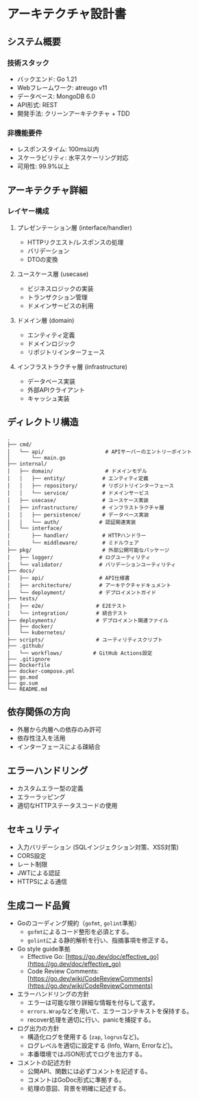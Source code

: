 # アーキテクチャ設計書

## システム概要
### 技術スタック
- バックエンド: Go 1.21
- Webフレームワーク: atreugo v11
- データベース: MongoDB 6.0
- API形式: REST
- 開発手法: クリーンアーキテクチャ + TDD

### 非機能要件
- レスポンスタイム: 100ms以内
- スケーラビリティ: 水平スケーリング対応
- 可用性: 99.9%以上

## アーキテクチャ詳細
### レイヤー構成
1. プレゼンテーション層 (interface/handler)
   - HTTPリクエスト/レスポンスの処理
   - バリデーション
   - DTOの変換

2. ユースケース層 (usecase)
   - ビジネスロジックの実装
   - トランザクション管理
   - ドメインサービスの利用

3. ドメイン層 (domain)
   - エンティティ定義
   - ドメインロジック
   - リポジトリインターフェース

4. インフラストラクチャ層 (infrastructure)
   - データベース実装
   - 外部APIクライアント
   - キャッシュ実装

## ディレクトリ構造
```
.
├── cmd/
│   └── api/                    # APIサーバーのエントリーポイント
│       └── main.go
├── internal/
│   ├── domain/                 # ドメインモデル
│   │   ├── entity/            # エンティティ定義
│   │   ├── repository/        # リポジトリインターフェース
│   │   └── service/           # ドメインサービス
│   ├── usecase/               # ユースケース実装
│   ├── infrastructure/        # インフラストラクチャ層
│   │   ├── persistence/       # データベース実装
│   │   └── auth/             # 認証関連実装
│   └── interface/
│       ├── handler/           # HTTPハンドラー
│       └── middleware/        # ミドルウェア
├── pkg/                       # 外部公開可能なパッケージ
│   ├── logger/               # ログユーティリティ
│   └── validator/            # バリデーションユーティリティ
├── docs/
│   ├── api/                  # API仕様書
│   ├── architecture/         # アーキテクチャドキュメント
│   └── deployment/           # デプロイメントガイド
├── tests/
│   ├── e2e/                 # E2Eテスト
│   └── integration/         # 統合テスト
├── deployments/             # デプロイメント関連ファイル
│   ├── docker/
│   └── kubernetes/
├── scripts/                 # ユーティリティスクリプト
├── .github/
│   └── workflows/          # GitHub Actions設定
├── .gitignore
├── Dockerfile
├── docker-compose.yml
├── go.mod
├── go.sum
└── README.md
```
## 依存関係の方向
- 外層から内層への依存のみ許可
- 依存性注入を活用
- インターフェースによる疎結合

## エラーハンドリング
- カスタムエラー型の定義
- エラーラッピング
- 適切なHTTPステータスコードの使用

## セキュリティ
- 入力バリデーション (SQLインジェクション対策、XSS対策)
- CORS設定
- レート制限
- JWTによる認証
- HTTPSによる通信

## 生成コード品質
* Goのコーディング規約（`gofmt`, `golint`準拠）
    * `gofmt`によるコード整形を必須とする。
    * `golint`による静的解析を行い、指摘事項を修正する。
* Go style guide準拠
    * Effective Go: [https://go.dev/doc/effective_go](https://go.dev/doc/effective_go)
    * Code Review Comments: [https://go.dev/wiki/CodeReviewComments](https://go.dev/wiki/CodeReviewComments)
* エラーハンドリングの方針
    * エラーは可能な限り詳細な情報を付与して返す。
    * `errors.Wrap`などを用いて、エラーコンテキストを保持する。
    * recover処理を適切に行い、panicを捕捉する。
* ログ出力の方針
    * 構造化ログを使用する (`zap`, `logrus`など)。
    * ログレベルを適切に設定する (Info, Warn, Errorなど)。
    * 本番環境ではJSON形式でログを出力する。
* コメントの記述方針
    * 公開API、関数には必ずコメントを記述する。
    * コメントはGoDoc形式に準拠する。
    * 処理の意図、背景を明確に記述する。